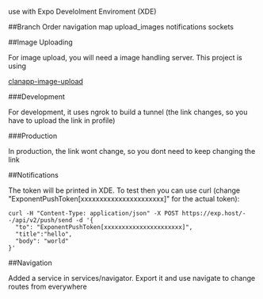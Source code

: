 use with Expo Develolment Enviroment (XDE)

##Branch Order
navigation
map
upload_images
notifications
sockets

##Image Uploading

For image upload, you will need a image handling server. This project is using 

[clanapp-image-upload](https://gitlab.com/ignacio.ureta/clanapp-image-upload)

###Development

For development, it uses ngrok to build a tunnel (the link changes, so you have to upload the link in profile)

###Production

In production, the link wont change, so you dont need to keep changing the link

##Notifications

The token will be printed in XDE. To test then you can use curl (change "ExponentPushToken[xxxxxxxxxxxxxxxxxxxxxx]" for the actual token):

````
curl -H "Content-Type: application/json" -X POST https://exp.host/--/api/v2/push/send -d '{
  "to": "ExponentPushToken[xxxxxxxxxxxxxxxxxxxxxx]",
  "title":"hello",
  "body": "world"
}'
````

##Navigation

Added a service in services/navigator. Export it and use navigate to change routes from everywhere
